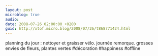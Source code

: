 ```yaml
---
layout: post
microblog: true
audio: 
date: 2008-07-26 02:00:00 +0200
guid: http://xtof.micro.blog/2008/07/26/t868771424.html
---
```

planning du jour : nettoyer et graisser vélo. journée remorque. grosses envies de fleurs, plantes vertes #décoration #happiness #offline

